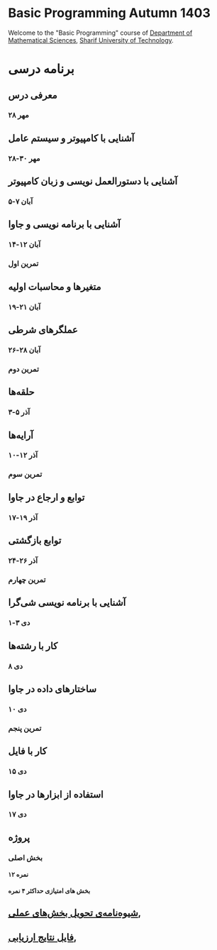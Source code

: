 # Basic Programming Autumn 1403
Welcome to the "Basic Programming" course of [Department of Mathematical Sciences](http://math.sharif.edu), [Sharif University of Technology](https://sharif.edu).

# برنامه درسی 
## معرفی درس 
  ### ۲۸ مهر
## آشنایی با کامپیوتر و سیستم عامل
  ### ۲۸-۳۰ مهر
## آشنایی با دستورالعمل نویسی و زبان کامپیوتر
  ### ۵-۷ آبان
## آشنایی با برنامه نویسی و جاوا
  ### ۱۴-۱۲ آبان
  ### تمرین اول
## متغیرها و محاسبات اولیه
  ### ۱۹-۲۱ آبان
## عملگرهای شرطی
  ### ۲۶-۲۸ آبان
  ###  تمرین دوم
## حلقه‌ها
  ### ۳-۵ آذر
## آرایه‌ها
  ### ۱۰-۱۲ آذر 
  ### تمرین سوم
## توابع و ارجاع در جاوا
 ###  ۱۷-۱۹ آذر
## توابع بازگشتی
  ### ۲۴-۲۶ آذر
 ###  تمرین چهارم
## آشنایی با برنامه نویسی شی‌گرا
 ###  ۱-۳ دی
## کار با رشته‌ها
  ### ۸ دی
## ساختارهای داده در جاوا
 ###  ۱۰ دی
###   تمرین پنجم
## کار با فایل
 ###  ۱۵ دی
## استفاده از ابزارها در جاوا
 ###  ۱۷ دی
   ## پروژه
   ### بخش اصلی 
 ####  ۱۲ نمره
 ####  بخش های امتیازی حداکثر ۴ نمره
   ## [شیوه‌نامه‌ی تحویل بخش‌های عملی](https://docs.google.com/document/d/128ewNmCjNrep58gVI-zU369GsI3pRn3NeebraLQzRRU/edit?tab=t.0),  
   ## [فایل نتایج ارزیابی](https://docs.google.com/spreadsheets/d/1pgOZ_LtdX7Du9OJ9I6MFxSUBgWHmYniUCaOjDy5tm5s/edit?usp=sharing), 
   
